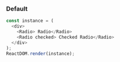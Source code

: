 ### Default

<!--start-code-->

```js
const instance = (
  <div>
    <Radio> Radio</Radio>
    <Radio checked> Checked Radio</Radio>
  </div>
);
ReactDOM.render(instance);
```

<!--end-code-->
